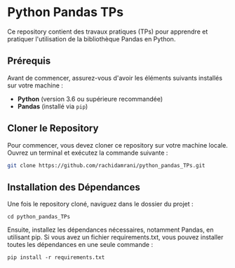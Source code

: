 # Python Pandas TPs

Ce repository contient des travaux pratiques (TPs) pour apprendre et pratiquer l'utilisation de la bibliothèque Pandas en Python.

## Prérequis

Avant de commencer, assurez-vous d'avoir les éléments suivants installés sur votre machine :

- **Python** (version 3.6 ou supérieure recommandée)
- **Pandas** (installé via `pip`)

## Cloner le Repository

Pour commencer, vous devez cloner ce repository sur votre machine locale. Ouvrez un terminal et exécutez la commande suivante :

```bash
git clone https://github.com/rachidamrani/python_pandas_TPs.git
```

## Installation des Dépendances

Une fois le repository cloné, naviguez dans le dossier du projet :

```
cd python_pandas_TPs
```

Ensuite, installez les dépendances nécessaires, notamment Pandas, en utilisant pip. Si vous avez un fichier requirements.txt, vous pouvez installer toutes les dépendances en une seule commande :

```
pip install -r requirements.txt
```